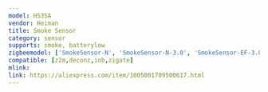 ```yaml
---
model: HS3SA
vendor: Heiman
title: Smoke Sensor
category: sensor
supports: smoke, batterylow
zigbeemodel: ['SmokeSensor-N', 'SmokeSensor-N-3.0', 'SmokeSensor-EF-3.0']
compatible: [z2m,deconz,iob,zigate]
mlink: 
link: https://aliexpress.com/item/1005001709500617.html
---
```

